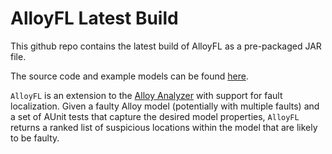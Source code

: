 # AlloyFL Latest Build
This github repo contains the latest build of AlloyFL as a pre-packaged JAR file.

The source code and example models can be found [here](https://github.com/AlloyFL/AlloyFLCode).

`AlloyFL` is an extension to the [Alloy Analyzer](https://github.com/AlloyTools/org.alloytools.alloy) with support for fault localization. Given a faulty Alloy model (potentially with multiple faults) and a set of AUnit tests that capture the desired model properties, `AlloyFL` returns a ranked list of suspicious locations within the model that are likely to be faulty.
